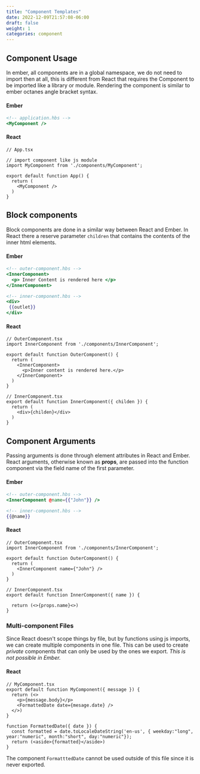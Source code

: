 ```yaml
---
title: "Component Templates"
date: 2022-12-09T21:57:08-06:00
draft: false
weight: 1
categories: component
---
```


## Component Usage

In ember, all components are in a global namespace, we do not need to import then at all,
this is different from React that requires the Component to be imported like a library or module.
Rendering the component is similar to ember octanes angle bracket syntax.

<div class="lg:flex justify-around lg:space-x-4">
<div class="lg:w-1/2 ember">


#### Ember
```hbs
<!-- application.hbs -->
<MyComponent />
```
</div>

<div class="lg:w-1/2 react">

#### React
```tsx
// App.tsx

// import component like js module
import MyComponent from './components/MyComponent';

export default function App() {
  return (
    <MyComponent />
  )
}
```

</div>
</div>

## Block components

Block components are done in a similar way between React and Ember. 
In React there a reserve parameter `children` that contains the contents of the inner html elements.

<div class="lg:flex justify-around lg:space-x-4">
<div class="lg:w-1/2 ember">


#### Ember
```hbs
<!-- outer-component.hbs -->
<InnerComponent>
  <p> Inner Content is rendered here </p>
</InnerComponent>
```
  
```hbs
<!-- inner-component.hbs -->
<div>
 {{outlet}}
</div>
```
</div>

<div class="lg:w-1/2 react">

#### React
```tsx
// OuterComponent.tsx
import InnerComponent from './components/InnerComponent';

export default function OuterComponent() {
  return (
    <InnerComponent>
      <p>Inner content is rendered here.</p>
    </InnerComponent>
  )
}
```
  
```tsx
// InnerComponent.tsx
export default function InnerComponent({ childen }) {
  return (
    <div>{childen}</div>
  )
}
```

</div>
</div>

## Component Arguments

Passing arguments is done through element attributes in React and Ember.
React arguments, otherwise known as **props**, 
are passed into the function component via the field name of the first parameter.

<div class="lg:flex justify-around lg:space-x-4">
<div class="lg:w-1/2 ember">


#### Ember
```hbs
<!-- outer-component.hbs -->
<InnerComponent @name={{"John"}} />

<!-- inner-component.hbs -->
{{@name}}
```
</div>

<div class="lg:w-1/2 react">

#### React
```tsx
// OuterComponent.tsx
import InnerComponent from './components/InnerComponent';

export default function OuterComponent() {
  return (
    <InnerComponent name={"John"} />
  )
}

// InnerComponent.tsx
export default function InnerComponent({ name }) {
  
  return (<>{props.name}<>)
}
```

</div>
</div>

### Multi-component Files
Since React doesn't scope things by file, but by functions using js imports, we can create multiple components in one file.
This can be used to create *private* components that can only be used by the ones we export.
*This is not possible in Ember.*

#### React
```tsx
// MyComponent.tsx
export default function MyComponent({ message }) {
  return (<>
    <p>{message.body}</p>
    <FormattedDate date={mesage.date} />
  </>)
}

function FormattedDate({ date }) {
  const formatted = date.toLocaleDateString('en-us', { weekday:"long", year:"numeric", month:"short", day:"numeric"});
  return (<aside>{formatted}</aside>)
}

```

The component `FormatttedDate` cannot be used outside of this file since it is never exported.
